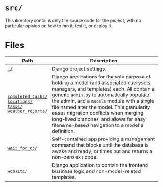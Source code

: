 # `src/`

This directory contains only the source code for the project, with no particular opinion on how to run it, test it, or deploy it.

# Files

Path | Description
-|-
[`_/`](_/) | Django project settings.
[`completed_tasks/`](completed_tasks/) <br /> [`locations/`](locations/) <br /> [`tasks/`](tasks/) <br /> [`weather_reports/`](weather_reports/) | Django applications for the sole purpose of holding a model (and associated querysets, managers, and templates) each.  All contain a generic `admin.py` to automatically populate the admin, and a `models` module with a single file named after the model.  This granularity eases migration conflicts when merging long-lived branches, and allows for easy filename-based navigation to a model's definition.
[`wait_for_db/`](wait_for_db/) | Self-contained app providing a management command that blocks until the database is awake and ready, or times out and returns a non-zero exit code.
[`website/`](website/) | Django application to contain the frontend business logic and non-model-related templates.
